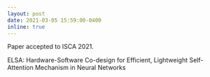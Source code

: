 ```yaml
---
layout: post
date: 2021-03-05 15:59:00-0400
inline: true
---
```


Paper accepted to ISCA 2021. 

ELSA: Hardware-Software Co-design for Efficient, Lightweight Self-Attention Mechanism in Neural Networks
